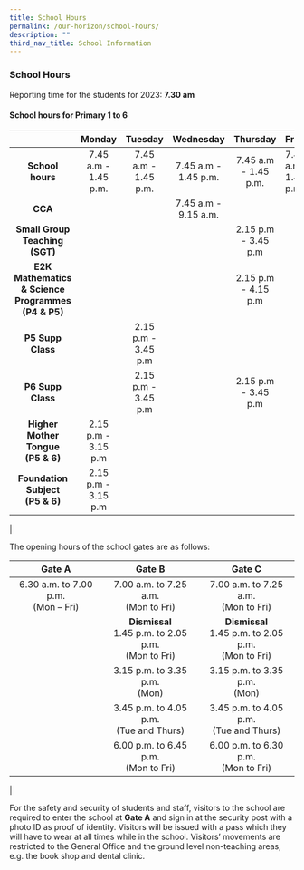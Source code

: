 ```yaml
---
title: School Hours
permalink: /our-horizon/school-hours/
description: ""
third_nav_title: School Information
---
```

### **School Hours**
Reporting time for the students for 2023: **7.30 am**

#### **School hours for Primary 1 to 6**

|  | Monday | Tuesday  | Wednesday | Thursday | Friday |
|:---:|:---:|:---:|:---:|:---:|---|
| **School hours** | 7.45 a.m - 1.45 p.m. | 7.45 a.m - 1.45 p.m. | 7.45 a.m - 1.45 p.m. | 7.45 a.m - 1.45 p.m. | 7.45 a.m - 1.45 p.m. |
| **CCA** |  |   | 7.45 a.m - 9.15 a.m. |  |  |
| **Small Group Teaching (SGT)** |   |  |   | 2.15 p.m - 3.45 p.m |   |
| **E2K Mathematics & Science Programmes<br>(P4 & P5)** |   |   |   |  2.15 p.m - 4.15 p.m |   |
| **P5 Supp Class** |   |  2.15 p.m - 3.45 p.m |   |  |   |
| **P6 Supp Class** |   | 2.15 p.m - 3.45 p.m |   |  2.15 p.m - 3.45 p.m |   |
| **Higher Mother Tongue<br>(P5 & 6)** | 2.15 p.m - 3.15 p.m  |   |   |   |   |
| **Foundation Subject<br>(P5 & 6)** | 2.15 p.m - 3.15 p.m  |   |  |   |   |
|

The opening hours of the school gates are as follows:

| Gate A | Gate B | Gate C |
|:---:|:---:|:---:|
| 6.30 a.m. to 7.00 p.m.<br>(Mon – Fri)<br> | 7.00 a.m. to 7.25 a.m.<br>(Mon to Fri) | 7.00 a.m. to 7.25 a.m.<br>(Mon to Fri) |
|  | **Dismissal** <br> 1.45 p.m. to 2.05 p.m.<br>(Mon to Fri) | **Dismissal** <br> 1.45 p.m. to 2.05 p.m.<br>(Mon to Fri) |
|  | 3.15 p.m. to 3.35 p.m.<br>(Mon) | 3.15 p.m. to 3.35 p.m.<br>(Mon) |
|  | 3.45 p.m. to 4.05 p.m.<br>(Tue and Thurs) | 3.45 p.m. to 4.05 p.m.<br>(Tue and Thurs) |
|  | 6.00 p.m. to 6.45 p.m.<br>(Mon to Fri) | 6.00 p.m. to 6.30 p.m.<br>(Mon to Fri) |
|

For the safety and security of students and staff, visitors to the school are required to enter the school at **Gate A** and sign in at the security post with a photo ID as proof of identity. Visitors will be issued with a pass which they will have to wear at all times while in the school. Visitors’ movements are restricted to the General Office and the ground level non-teaching areas, e.g. the book shop and dental clinic.